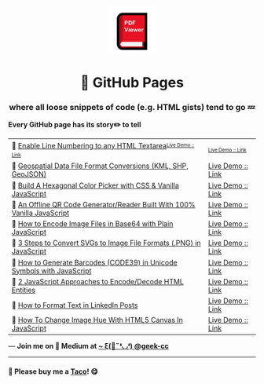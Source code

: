 <div align="center">
  <img src="https://github.com/incubated-geek-cc/OfflinePDFViewer/raw/main/img/logo.png" width="96" alt="logo">

  # 📄 GitHub Pages

  ### where all loose snippets of code (e.g. HTML gists) tend to go 💤

<div align="left">

  **Every GitHub page has its story✏️ to tell**

</div>
<div align="left">
	<table>
		<tr>
			<td>📑 <a href='https://medium.com/weekly-webtips/enable-line-numbering-to-any-html-textarea-35e15ea320e2' target='_blank'>Enable Line Numbering to any HTML Textarea</a><sup><sub><a href="https://incubated-geek-cc.github.io/code-editors/" target="_blank">Live Demo :: Link</a></sub></sup></td>
			<td><sup><sub><a href="https://incubated-geek-cc.github.io/code-editors/" target="_blank">Live Demo :: Link</a></sub></sup></td>
		</tr>
		<tr>
			<td>📑 <a href='https://towardsdatascience.com/geospatial-file-format-conversions-kml-shp-geojson-25261beb2153' target='_blank'>Geospatial Data File Format Conversions (KML, SHP, GeoJSON)</a></td>
			<td><a href="https://incubated-geek-cc.github.io/geospatial-data-convertors/" target="_blank">Live Demo :: Link</a></td>
		</tr>
		<tr>
			<td>📑 <a href='https://medium.com/weekly-webtips/build-a-hexagonal-color-picker-with-css-vanilla-javascript-36e62d10527' target='_blank'>Build A Hexagonal Color Picker with CSS & Vanilla JavaScript</a></td>
			<td><a href="https://incubated-geek-cc.github.io/hexagonal-picker/" target="_blank">Live Demo :: Link</a></td>
		</tr>
		<tr>
			<td>📑 <a href='https://javascript.plainenglish.io/an-offline-qr-code-generator-reader-built-in-100-vanilla-javascript-b7e8aec812e8' target='_blank'>An Offline QR Code Generator/Reader Built With 100% Vanilla JavaScript</a></td>
			<td><a href="https://incubated-geek-cc.github.io/qr-utility/" target="_blank">Live Demo :: Link</a></td>
		</tr>
		<tr>
			<td>📑 <a href='https://javascript.plainenglish.io/how-to-encode-image-files-in-base64-with-plain-javascript-4927fa08e063' target='_blank'>How to Encode Image Files in Base64 with Plain JavaScript</a></td>
			<td><a href="https://incubated-geek-cc.github.io/encode-base64/" target="_blank">Live Demo :: Link</a></td>
		</tr>
		<tr>
			<td>📑 <a href='https://javascript.plainenglish.io/3-steps-to-convert-svgs-to-image-file-formats-png-in-javascript-5394bf837185' target='_blank'>3 Steps to Convert SVGs to Image File Formats (.PNG) in JavaScript</a></td>
			<td><a href="https://incubated-geek-cc.github.io/svg2png/" target="_blank">Live Demo :: Link</a></td>
		</tr>
		<tr>
			<td>📑 <a href='https://medium.com/weekly-webtips/how-to-generate-barcodes-code39-in-unicode-symbols-with-javascript-3d53559b877c' target='_blank'>How to Generate Barcodes (CODE39) in Unicode Symbols with JavaScript</a></td>
			<td><a href="https://incubated-geek-cc.github.io/barcode-39/" target="_blank">Live Demo :: Link</a></td>
		</tr>
		<tr>
			<td>📑 <a href='https://javascript.plainenglish.io/here-are-2-javascript-approaches-to-encode-decode-html-entities-52989bb12031' target='_blank'>2 JavaScript Approaches to Encode/Decode HTML Entities</a></td>
			<td><a href="https://incubated-geek-cc.github.io/html-encode-decode/" target="_blank">Live Demo :: Link</a></td>
		</tr>
		<tr>
			<td>📑 <a href='https://medium.com/geekculture/how-to-format-text-in-linkedin-posts-808e322f9e59' target='_blank'>How to Format Text in LinkedIn Posts</a></td>
			<td><a href="https://incubated-geek-cc.github.io/text-formatters/" target="_blank">Live Demo :: Link</a></td>
		</tr>
		<tr>
			<td>📑 <a href='https://javascript.plainenglish.io/how-to-change-image-hue-with-html5-canvas-in-javascript-514f0e8226a0' target='_blank'>How To Change Image Hue With HTML5 Canvas In JavaScript</a></td>
			<td><a href="https://incubated-geek-cc.github.io/image-rgb-change/" target="_blank">Live Demo :: Link</a></td>
		</tr>
	</table>
</div>
</div>

<p>— <b>Join me on 📝 <b>Medium</b> at <a href='https://medium.com/@geek-cc' target='_blank'>~ ξ(🎀˶❛◡❛) @geek-cc</a></b></p>

---

#### 🌮 Please buy me a <a href='https://www.buymeacoffee.com/geekcc' target='_blank'>Taco</a>! 😋